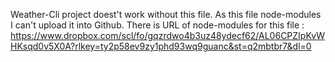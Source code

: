 Weather-Cli project doest't work without this file. As this file node-modules I can't upload it into Github. There is URL of node-modules for this file :
https://www.dropbox.com/scl/fo/gqzrdwo4b3uz48ydecf62/AL06CPZIpKvWHKsqd0v5X0A?rlkey=ty2p58ev9zy1phd93wq9guanc&st=q2mbtbr7&dl=0
